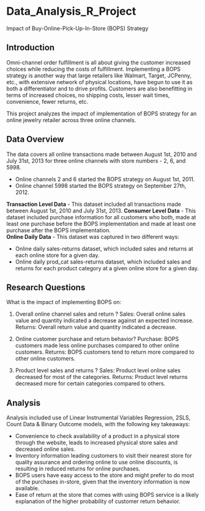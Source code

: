 # Data_Analysis_R_Project
Impact of Buy-Online-Pick-Up-In-Store (BOPS) Strategy

<h2>Introduction</h2>

Omni-channel order fulfillment is all about giving the customer increased choices while reducing the costs of fulfillment. Implementing a BOPS strategy is another way that large retailers like Walmart, Target, JCPenny, etc., with extensive network of physical locations, have begun to use it as both a differentiator and to drive profits. Customers are also benefitting in terms of increased choices, no shipping costs, lesser wait times, convenience, fewer returns, etc. 

This project analyzes the impact of implementation of BOPS strategy for an online jewelry retailer across three online channels. 

<h2>Data Overview</h2>

The data covers all online transactions made between August 1st, 2010 and July 31st, 2013 for three online channels with store numbers - 2, 6, and 5998.
<ul>
  <li>Online channels 2 and 6 started the BOPS strategy on August 1st, 2011.</li>
  <li>Online channel 5998 started the BOPS strategy on September 27th, 2012.</li>
</ul>
<p><b>Transaction Level Data</b> - This dataset included all transactions made between August 1st, 2010 and July 31st, 2013.
<b>Consumer Level Data</b> - This dataset included purchase information for all customers who both, made at least one purchase before the BOPS implementation and made at least one purchase after the BOPS implementation. <br>
<b>Online Daily Data</b> - This dataset was captured in two different ways:</p>
<ul>
  <li>Online daily sales-returns dataset, which included sales and returns at each online store for a given day.</li>
  <li>Online daily prod_cat sales-returns dataset, which included sales and returns for each product category at a given online store for a given day.</li>
</ul>

<h2>Research Questions</h2>

What is the impact of implementing BOPS on: 
1) Overall online channel sales and return ?
Sales: Overall online sales value and quantity indicated a decrease against an expected increase.
Returns: Overall return value and quantity indicated a decrease.

2) Online customer purchase and return behavior?
Purchase: BOPS customers made less online purchases compared to other online customers.
Returns: BOPS customers tend to return more compared to other online customers.

3) Product level sales and returns ? 
Sales: Product level online sales decreased for most of the categories.
Returns: Product level returns decreased more for certain categories compared to others.


<h2>Analysis</h2>

Analysis included use of Linear Instrumental Variables Regression, 2SLS, Count Data & Binary Outcome models, with the following key takeaways:
<ul>
<li>Convenience to check availability of a product in a physical store through the website, leads to increased physical store sales and decreased online sales.</li>
<li>Inventory information leading customers to visit their nearest store for quality assurance and ordering online to use online discounts, is resulting in reduced returns for online purchases.</li>
<li>BOPS users have easy access to the store and might prefer to do most of the purchases in-store, given that the inventory information is now available.</li>
<li>Ease of return at the store that comes with using BOPS service is a likely explanation of the higher probability of customer return behavior.</li>
</ul>
